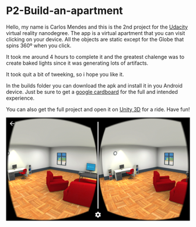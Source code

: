 # P2-Build-an-apartment
Hello, my name is Carlos Mendes and this is the 2nd project for the [Udacity](https://www.udacity.com/) virtual reality nanodegree.
The app is a virtual apartment that you can visit clicking on your device. All the objects are static except for the Globe that spins 360º when you click.


It took me around 4 hours to complete it and the greatest chalenge was to create baked lights since it was generating lots of artifacts.

It took quit a bit of tweeking, so i hope you like it.


In the builds folder you can  download the apk and install it in you Android device. 
Just be sure to get a [google cardboard](https://vr.google.com/cardboard/) for the full and intended experience.


You can also get the full project and open it on [Unity 3D](https://unity3d.com/pt) for a ride. Have fun!

![alt tag](https://github.com/octoninjas/P2-Build-an-apartment/blob/master/Assets/VRND-Course2-Project/Art/Screenshots/Screenshot_2016-11-03-16-41-51.png)

